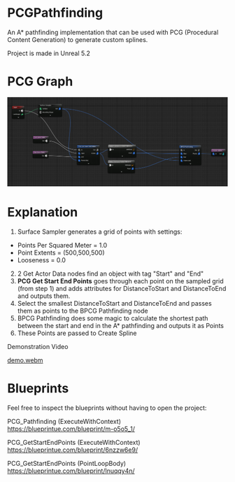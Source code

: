# PCGPathfinding

An A* pathfinding implementation that can be used with PCG (Procedural Content Generation) to generate custom splines.

Project is made in Unreal 5.2

# PCG Graph

![Demonstration](DemoPCGGraphBP.png)

# Explanation

1. Surface Sampler generates a grid of points with settings:
- Points Per Squared Meter = 1.0
- Point Extents = (500,500,500)
- Looseness = 0.0
2. 2 Get Actor Data nodes find an object with tag "Start" and "End"
3. **PCG Get Start End Points** goes through each point on the sampled grid (from step 1) and adds attributes for DistanceToStart and DistanceToEnd and outputs them.
4. Select the smallest DistanceToStart and DistanceToEnd and passes them as points to the BPCG Pathfinding node
5. BPCG Pathfinding does some magic to calculate the shortest path between the start and end in the A* pathfinding and outputs it as Points
6. These Points are passed to Create Spline



Demonstration Video

[demo.webm](https://github.com/spood/PCGPathfinding/assets/1010965/a454cfc6-68fd-463b-9a1a-3ab2908bb638)

# Blueprints 

Feel free to inspect the blueprints without having to open the project:

PCG_Pathfinding (ExecuteWithContext) https://blueprintue.com/blueprint/m-o5o5_1/

PCG_GetStartEndPoints (ExecuteWithContext) https://blueprintue.com/blueprint/6nzzw6e9/

PCG_GetStartEndPoints (PointLoopBody) https://blueprintue.com/blueprint/lnuqqy4n/
